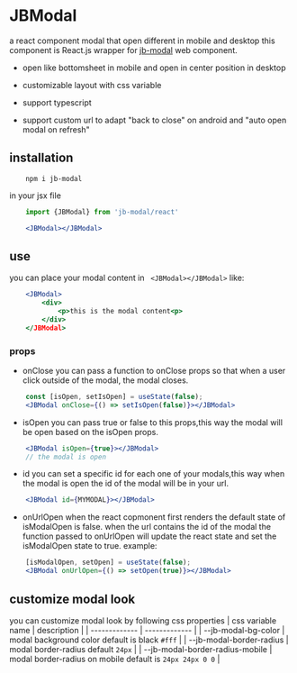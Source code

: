 # JBModal

a react component modal that open different in mobile and desktop
this component is React.js wrapper for [jb-modal](https://www.npmjs.com/package/jb-modal) web component.

- open like bottomsheet in mobile and open in center position in desktop

- customizable layout with css variable

- support typescript

- support custom url to adapt "back to close" on android and "auto open modal on refresh"

## installation 

```command
    npm i jb-modal
```

in your jsx file

```js
    import {JBModal} from 'jb-modal/react'
```
``` jsx
    <JBModal></JBModal>
```

## use

you can place your modal content in ` <JBModal></JBModal>` like:
```jsx
    <JBModal>
        <div>
            <p>this is the modal content<p>
        </div>
    </JBModal>
 ```

 ### props
- onClose
you can pass a function to onClose props so that when a user click outside of the modal, the modal closes.

``` jsx
    const [isOpen, setIsOpen] = useState(false);
    <JBModal onClose={() => setIsOpen(false)}></JBModal>

```

- isOpen
you can pass true or false to this props,this way the modal will be open based on the isOpen props.

``` jsx
    <JBModal isOpen={true}></JBModal>
    // the modal is open
```

- id
you can set a specific id for each one of your modals,this way when the modal is open the id of the modal will be in your url.

``` jsx
    <JBModal id={MYMODAL}></JBModal>
```

- onUrlOpen
when the react copmonent first renders the default state of isModalOpen is false.
when the url contains the id of the modal the function passed to onUrlOpen will update the react state and set the isModalOpen state to true.
example: 

```jsx
    [isModalOpen, setOpen] = useState(false);
    <JBModal onUrlOpen={() => setOpen(true)}></JBModal>
```
## customize modal look

you can customize modal look by following css properties
| css variable name                  | description                                                                                   |
| -------------                      | -------------                                                                                 |
| --jb-modal-bg-color                | modal background color default is black `#fff`                                                |
| --jb-modal-border-radius           | modal border-radius default `24px`                                                            |
| --jb-modal-border-radius-mobile    | modal border-radius on mobile default is `24px 24px 0 0`                                      |
